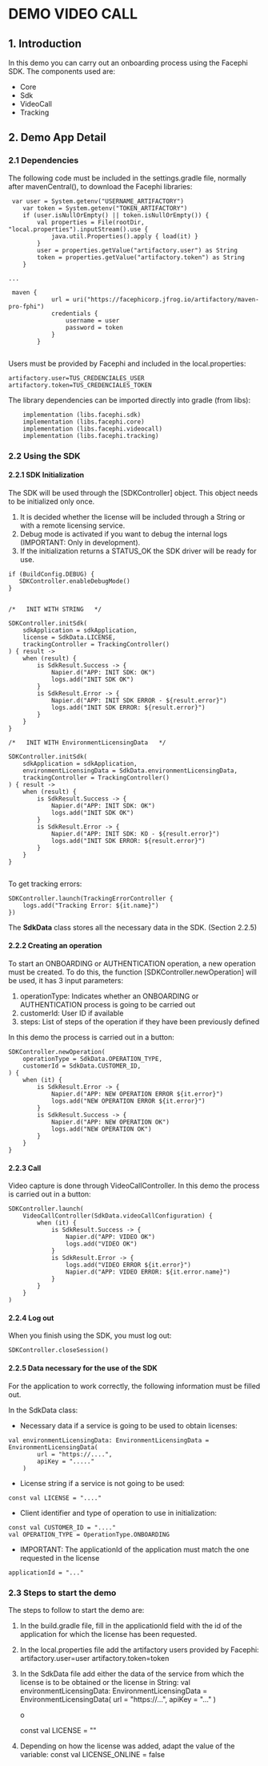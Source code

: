 # DEMO VIDEO CALL


## 1. Introduction

In this demo you can carry out an onboarding process using the Facephi SDK.
The components used are:

- Core
- Sdk
- VideoCall
- Tracking

## 2. Demo App Detail

### 2.1 Dependencies

The following code must be included in the settings.gradle file, normally after mavenCentral(), to download the Facephi libraries:

```
 var user = System.getenv("USERNAME_ARTIFACTORY")
    var token = System.getenv("TOKEN_ARTIFACTORY")
    if (user.isNullOrEmpty() || token.isNullOrEmpty()) {
        val properties = File(rootDir, "local.properties").inputStream().use {
            java.util.Properties().apply { load(it) }
        }
        user = properties.getValue("artifactory.user") as String
        token = properties.getValue("artifactory.token") as String
    }

...

 maven {
            url = uri("https://facephicorp.jfrog.io/artifactory/maven-pro-fphi")
            credentials {
                username = user
                password = token
            }
        }


```

Users must be provided by Facephi and included in the local.properties:

```
artifactory.user=TUS_CREDENCIALES_USER
artifactory.token=TUS_CREDENCIALES_TOKEN
```

The library dependencies can be imported directly into gradle (from libs):

```
    implementation (libs.facephi.sdk)
    implementation (libs.facephi.core)
    implementation (libs.facephi.videocall)
    implementation (libs.facephi.tracking)

```


### 2.2 Using the SDK

#### 2.2.1 SDK Initialization

The SDK will be used through the [SDKController] object. This object needs to be initialized only once.
1. It is decided whether the license will be included through a String or with a remote licensing service.
2. Debug mode is activated if you want to debug the internal logs (IMPORTANT: Only in development).
3. If the initialization returns a STATUS_OK the SDK driver will be ready for use.

```
if (BuildConfig.DEBUG) {
   SDKController.enableDebugMode()
}


/*   INIT WITH STRING   */

SDKController.initSdk(
    sdkApplication = sdkApplication,
    license = SdkData.LICENSE,
    trackingController = TrackingController()
) { result ->
    when (result) {
        is SdkResult.Success -> {
            Napier.d("APP: INIT SDK: OK")
            logs.add("INIT SDK OK")
        }
        is SdkResult.Error -> {
            Napier.d("APP: INIT SDK ERROR - ${result.error}")
            logs.add("INIT SDK ERROR: ${result.error}")
        }
    }
}
  
/*   INIT WITH EnvironmentLicensingData   */

SDKController.initSdk(
    sdkApplication = sdkApplication,
    environmentLicensingData = SdkData.environmentLicensingData,
    trackingController = TrackingController()
) { result ->
    when (result) {
        is SdkResult.Success -> {
            Napier.d("APP: INIT SDK: OK")
            logs.add("INIT SDK OK")
        }
        is SdkResult.Error -> {
            Napier.d("APP: INIT SDK: KO - ${result.error}")
            logs.add("INIT SDK ERROR: ${result.error}")
        }
    }
}
        
```
 
To get tracking errors:
```
SDKController.launch(TrackingErrorController {
    logs.add("Tracking Error: ${it.name}")
})
```


The **SdkData** class stores all the necessary data in the SDK. (Section 2.2.5)


#### 2.2.2 Creating an operation

To start an ONBOARDING or AUTHENTICATION operation, a new operation must be created. To do this, the function [SDKController.newOperation] will be used, it has 3 input parameters:

1. operationType: Indicates whether an ONBOARDING or AUTHENTICATION process is going to be carried out
2. customerId: User ID if available
3. steps: List of steps of the operation if they have been previously defined

In this demo the process is carried out in a button:

```
SDKController.newOperation(
    operationType = SdkData.OPERATION_TYPE,
    customerId = SdkData.CUSTOMER_ID,
) {
    when (it) {
        is SdkResult.Error -> {
            Napier.d("APP: NEW OPERATION ERROR ${it.error}")
            logs.add("NEW OPERATION ERROR ${it.error}")
        }
        is SdkResult.Success -> {
            Napier.d("APP: NEW OPERATION OK")
            logs.add("NEW OPERATION OK")
        }
    }
}
```


#### 2.2.3 Call

Video capture is done through VideoCallController.
In this demo the process is carried out in a button:

```
SDKController.launch(
    VideoCallController(SdkData.videoCallConfiguration) {
        when (it) {
            is SdkResult.Success -> {
                Napier.d("APP: VIDEO OK")
                logs.add("VIDEO OK")
            }
            is SdkResult.Error -> {
                logs.add("VIDEO ERROR ${it.error}")
                Napier.d("APP: VIDEO ERROR: ${it.error.name}")
            }
        }
    }
)
```

#### 2.2.4 Log out

When you finish using the SDK, you must log out:

```
SDKController.closeSession()
```
#### 2.2.5 Data necessary for the use of the SDK

For the application to work correctly, the following information must be filled out.

In the SdkData class:

- Necessary data if a service is going to be used to obtain licenses:

```
val environmentLicensingData: EnvironmentLicensingData = EnvironmentLicensingData(
        url = "https://....",
        apiKey = "....."
    )
```

- License string if a service is not going to be used:
```
const val LICENSE = "...." 
```

- Client identifier and type of operation to use in initialization:
```
const val CUSTOMER_ID = "...." 
val OPERATION_TYPE = OperationType.ONBOARDING

```

- IMPORTANT: The applicationId of the application must match the one requested in the license
```
applicationId = "..."
```

### 2.3 Steps to start the demo

The steps to follow to start the demo are:

1. In the build.gradle file, fill in the applicationId field with the id of the application for which the license has been requested.

2. In the local.properties file add the artifactory users provided by Facephi:
   artifactory.user=user
   artifactory.token=token

3. In the SdkData file add either the data of the service from which the license is to be obtained or the license in String:
      val environmentLicensingData: EnvironmentLicensingData = EnvironmentLicensingData(
         url = "https://...",
         apiKey = "..."
      )
      
      o
      
      const val LICENSE = ""

4. Depending on how the license was added, adapt the value of the variable:
   const val LICENSE_ONLINE = false


